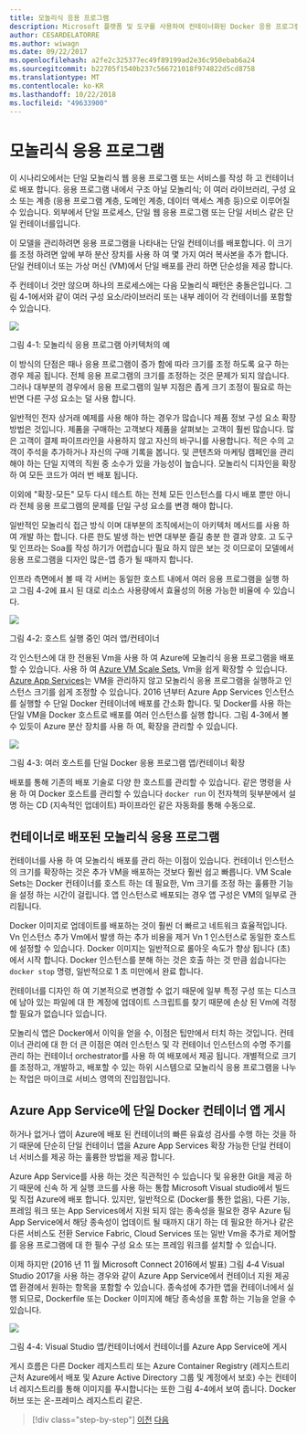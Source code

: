 ```yaml
---
title: 모놀리식 응용 프로그램
description: Microsoft 플랫폼 및 도구를 사용하여 컨테이너화된 Docker 응용 프로그램 수명 주기
author: CESARDELATORRE
ms.author: wiwagn
ms.date: 09/22/2017
ms.openlocfilehash: a2fe2c325377ec49f89199ad2e36c950ebab6a24
ms.sourcegitcommit: b22705f1540b237c566721018f974822d5cd8758
ms.translationtype: MT
ms.contentlocale: ko-KR
ms.lasthandoff: 10/22/2018
ms.locfileid: "49633900"
---
```

# <a name="monolithic-applications"></a>모놀리식 응용 프로그램

이 시나리오에서는 단일 모놀리식 웹 응용 프로그램 또는 서비스를 작성 하 고 컨테이너로 배포 합니다. 응용 프로그램 내에서 구조 아닐 모놀리식; 이 여러 라이브러리, 구성 요소 또는 계층 (응용 프로그램 계층, 도메인 계층, 데이터 액세스 계층 등)으로 이루어질 수 있습니다. 외부에서 단일 프로세스, 단일 웹 응용 프로그램 또는 단일 서비스 같은 단일 컨테이너를입니다.

이 모델을 관리하려면 응용 프로그램을 나타내는 단일 컨테이너를 배포합니다. 이 크기를 조정 하려면 앞에 부하 분산 장치를 사용 하 여 몇 가지 여러 복사본을 추가 합니다. 단일 컨테이너 또는 가상 머신 (VM)에서 단일 배포를 관리 하면 단순성을 제공 합니다.

주 컨테이너 것만 않으며 하나의 프로세스에는 다음 모놀리식 패턴은 충돌은입니다. 그림 4-1에서와 같이 여러 구성 요소/라이브러리 또는 내부 레이어 각 컨테이너를 포함할 수 있습니다.

![](./media/image1.png)

그림 4-1: 모놀리식 응용 프로그램 아키텍처의 예

이 방식의 단점은 때나 응용 프로그램이 증가 함에 따라 크기를 조정 하도록 요구 하는 경우 제공 됩니다. 전체 응용 프로그램의 크기를 조정하는 것은 문제가 되지 않습니다. 그러나 대부분의 경우에서 응용 프로그램의 일부 지점은 좁게 크기 조정이 필요로 하는 반면 다른 구성 요소는 덜 사용 합니다.

일반적인 전자 상거래 예제를 사용 해야 하는 경우가 많습니다 제품 정보 구성 요소 확장 방법은 것입니다. 제품을 구매하는 고객보다 제품을 살펴보는 고객이 훨씬 많습니다. 많은 고객이 결제 파이프라인을 사용하지 않고 자신의 바구니를 사용합니다. 적은 수의 고객이 주석을 추가하거나 자신의 구매 기록을 봅니다. 및 콘텐츠와 마케팅 캠페인을 관리 해야 하는 단일 지역의 직원 중 소수가 있을 가능성이 높습니다. 모놀리식 디자인을 확장 하 여 모든 코드가 여러 번 배포 됩니다.

이외에 "확장-모든" 모두 다시 테스트 하는 전체 모든 인스턴스를 다시 배포 뿐만 아니라 전체 응용 프로그램의 문제를 단일 구성 요소를 변경 해야 합니다.

일반적인 모놀리식 접근 방식 이며 대부분의 조직에서는이 아키텍처 메서드를 사용 하 여 개발 하는 합니다. 다른 한도 발생 하는 반면 대부분 즐길 충분 한 결과 양호. 고 도구 및 인프라는 Soa를 작성 하기가 어렵습니다 필요 하지 않은 보는 것 이므로이 모델에서 응용 프로그램을 디자인 많은-앱 증가 될 때까지 합니다.

인프라 측면에서 볼 때 각 서버는 동일한 호스트 내에서 여러 응용 프로그램을 실행 하 고 그림 4-2에 표시 된 대로 리소스 사용량에서 효율성의 허용 가능한 비율에 수 있습니다.

![](./media/image2.png)

그림 4-2: 호스트 실행 중인 여러 앱/컨테이너

각 인스턴스에 대 한 전용된 Vm을 사용 하 여 Azure에 모놀리식 응용 프로그램을 배포할 수 있습니다. 사용 하 여 [Azure VM Scale Sets](https://docs.microsoft.com/azure/virtual-machine-scale-sets/), Vm을 쉽게 확장할 수 있습니다. [Azure App Services](https://azure.microsoft.com/services/app-service/)는 VM을 관리하지 않고 모놀리식 응용 프로그램을 실행하고 인스턴스 크기를 쉽게 조정할 수 있습니다. 2016 년부터 Azure App Services 인스턴스를 실행할 수 단일 Docker 컨테이너에 배포를 간소화 합니다. 및 Docker를 사용 하는 단일 VM을 Docker 호스트로 배포를 여러 인스턴스를 실행 합니다. 그림 4-3에서 볼 수 있듯이 Azure 분산 장치를 사용 하 여, 확장을 관리할 수 있습니다.

![](./media/image3.png)

그림 4-3: 여러 호스트를 단일 Docker 응용 프로그램 앱/컨테이너 확장

배포를 통해 기존의 배포 기술로 다양 한 호스트를 관리할 수 있습니다. 같은 명령을 사용 하 여 Docker 호스트를 관리할 수 있습니다 `docker run` 이 전자책의 뒷부분에서 설명 하는 CD (지속적인 업데이트) 파이프라인 같은 자동화를 통해 수동으로.

## <a name="monolithic-application-deployed-as-a-container"></a>컨테이너로 배포된 모놀리식 응용 프로그램

컨테이너를 사용 하 여 모놀리식 배포를 관리 하는 이점이 있습니다. 컨테이너 인스턴스의 크기를 확장하는 것은 추가 VM을 배포하는 것보다 훨씬 쉽고 빠릅니다. VM Scale Sets는 Docker 컨테이너를 호스트 하는 데 필요한, Vm 크기를 조정 하는 훌륭한 기능을 설정 하는 시간이 걸립니다. 앱 인스턴스로 배포되는 경우 앱 구성은 VM의 일부로 관리됩니다.

Docker 이미지로 업데이트를 배포하는 것이 훨씬 더 빠르고 네트워크 효율적입니다. Vn 인스턴스 추가 Vm에서 발생 하는 추가 비용을 제거 Vn 1 인스턴스로 동일한 호스트에 설정할 수 있습니다. Docker 이미지는 일반적으로 롤아웃 속도가 향상 됩니다 (초)에서 시작 합니다. Docker 인스턴스를 분해 하는 것은 호출 하는 것 만큼 쉽습니다는 `docker stop` 명령, 일반적으로 1 초 미만에서 완료 합니다.

컨테이너를 디자인 하 여 기본적으로 변경할 수 없기 때문에 일부 특정 구성 또는 디스크에 남아 있는 파일에 대 한 계정에 업데이트 스크립트를 찾기 때문에 손상 된 Vm에 걱정할 필요가 없습니다 있습니다.

모놀리식 앱은 Docker에서 이익을 얻을 수, 이점은 팁만에서 터치 하는 것입니다. 컨테이너 관리에 대 한 더 큰 이점은 여러 인스턴스 및 각 컨테이너 인스턴스의 수명 주기를 관리 하는 컨테이너 orchestrator를 사용 하 여 배포에서 제공 됩니다. 개별적으로 크기를 조정하고, 개발하고, 배포할 수 있는 하위 시스템으로 모놀리식 응용 프로그램을 나누는 작업은 마이크로 서비스 영역의 진입점입니다.

## <a name="publishing-a-single-docker-container-app-to-azure-app-service"></a>Azure App Service에 단일 Docker 컨테이너 앱 게시

하거나 없거나 앱이 Azure에 배포 된 컨테이너의 빠른 유효성 검사를 수행 하는 것을 하기 때문에 단순히 단일 컨테이너 앱을 Azure App Services 확장 가능한 단일 컨테이너 서비스를 제공 하는 훌륭한 방법을 제공 합니다.

Azure App Service를 사용 하는 것은 직관적인 수 있습니다 및 유용한 Git을 제공 하기 때문에 신속 하 게 실행 코드를 사용 하는 통합 Microsoft Visual studio에서 빌드 및 직접 Azure에 배포 합니다. 있지만, 일반적으로 (Docker를 통한 없음), 다른 기능, 프레임 워크 또는 App Services에서 지원 되지 않는 종속성을 필요한 경우 Azure 팀 App Service에서 해당 종속성이 업데이트 될 때까지 대기 하는 데 필요한 하거나 같은 다른 서비스도 전환 Service Fabric, Cloud Services 또는 일반 Vm을 추가로 제어할를 응용 프로그램에 대 한 필수 구성 요소 또는 프레임 워크를 설치할 수 있습니다.

이제 하지만 (2016 년 11 월 Microsoft Connect 2016에서 발표) 그림 4‑4 Visual Studio 2017을 사용 하는 경우와 같이 Azure App Service에서 컨테이너 지원 제공 앱 환경에서 원하는 항목을 포함할 수 있습니다. 종속성에 추가한 앱을 컨테이너에서 실행 되므로, Dockerfile 또는 Docker 이미지에 해당 종속성을 포함 하는 기능을 얻을 수 있습니다.

![](./media/image4.png)

그림 4-4: Visual Studio 앱/컨테이너에서 컨테이너를 Azure App Service에 게시

게시 흐름은 다른 Docker 레지스트리 또는 Azure Container Registry (레지스트리 근처 Azure에서 배포 및 Azure Active Directory 그룹 및 계정에서 보호) 수는 컨테이너 레지스트리를 통해 이미지를 푸시합니다는 또한 그림 4-4에서 보여 줍니다. Docker 허브 또는 온-프레미스 레지스트리 같은.


>[!div class="step-by-step"]
[이전](common-container-design-principles.md)
[다음](state-and-data-in-docker-applications.md)
